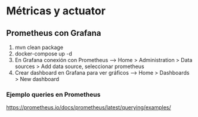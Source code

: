 # Métricas y actuator

## Prometheus con Grafana

1. mvn clean package
2. docker-compose up -d
3. En Grafana conexión con Prometheus --> Home > Administration > Data sources > Add data source, seleccionar prometheus
4. Crear dashboard en Grafana para ver gráficos --> Home > Dashboards > New dashboard

### Ejemplo queries en Prometheus
https://prometheus.io/docs/prometheus/latest/querying/examples/



